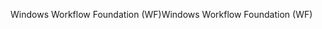 <span data-ttu-id="3b03d-101">Windows Workflow Foundation (WF)</span><span class="sxs-lookup"><span data-stu-id="3b03d-101">Windows Workflow Foundation (WF)</span></span>